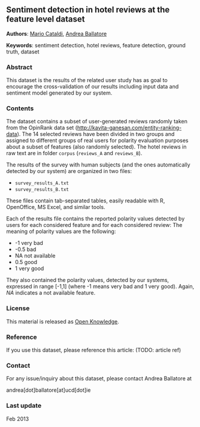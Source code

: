 Sentiment detection in hotel reviews at the feature level dataset
---------------

**Authors**: [Mario Cataldi](http://perso.ecp.fr/~cataldim), [Andrea Ballatore](http://sites.google.com/site/andreaballatore)

**Keywords**: sentiment detection, hotel reviews, feature detection, ground truth, dataset


### Abstract

This dataset is the results of the related user study has as goal to encourage the cross-validation of our results including input data and sentiment model generated by our system.

### Contents

The dataset contains a subset of user-generated reviews randomly taken from the OpinRank data set (http://kavita-ganesan.com/entity-ranking-data).
The 14 selected reviews have been divided in two groups and assigned to different groups of real users for polarity evaluation purposes about a subset of features (also randomly selected).
The hotel reviews in raw text are in folder `corpus` (`reviews_A` and `reviews_B`).

The results of the survey with human subjects (and the ones automatically detected by our system) are organized in two files:

* `survey_results_A.txt`
* `survey_results_B.txt`

These files contain tab-separated tables, easily readable with R, OpenOffice, MS Excel, and similar tools.

Each of the results file contains the reported polarity values detected by users for each considered feature and for each considered review:
The meaning of polarity values are the following:

*	-1		very bad
*	-0.5	bad
*	 NA		not available
*	 0.5	good	
*	 1 		very good

They also contained the polarity values, detected by our systems, expressed in range [-1,1] (where -1 means very bad and 1 very good). 
Again, *NA* indicates a not available feature.


### License

This material is released as [Open Knowledge](http://opendefinition.org/okd).

### Reference

If you use this dataset, please reference this article:
(TODO: article ref)

### Contact

For any issue/inquiry about this dataset, please contact Andrea Ballatore at

andrea[dot]ballatore[at]ucd[dot]ie

### Last update

Feb 2013
